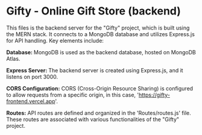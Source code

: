 # Gifty - Online Gift Store (backend)

This files is the backend server for the "Gifty" project, which is built using the MERN stack. It connects to a MongoDB database and utilizes Express.js for API handling. Key elements include:

<b>Database: </b> MongoDB is used as the backend database, hosted on MongoDB Atlas.

<b>Express Server: </b>The backend server is created using Express.js, and it listens on port 3000.

<b>CORS Configuration:</b> CORS (Cross-Origin Resource Sharing) is configured to allow requests from a specific origin, in this case, 'https://gifty-frontend.vercel.app'.  

<b>Routes:</b> API routes are defined and organized in the 'Routes/routes.js' file. These routes are associated with various functionalities of the "Gifty" project.

